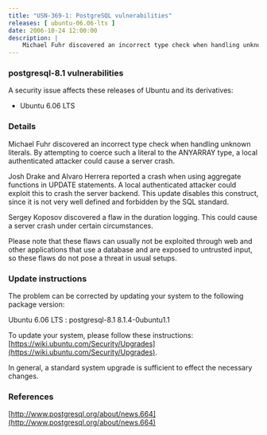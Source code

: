 ```yaml
---
title: "USN-369-1: PostgreSQL vulnerabilities"
releases: [ ubuntu-06.06-lts ]
date: 2006-10-24 12:00:00
description: |
    Michael Fuhr discovered an incorrect type check when handling unknown literals. By attempting to coerce such a literal to the ANYARRAY type, a local authenticated attacker could cause a server crash.
--- 
```

 
### postgresql-8.1 vulnerabilities

A security issue affects these releases of Ubuntu and its derivatives:

* Ubuntu 6.06 LTS

### Details

Michael Fuhr discovered an incorrect type check when handling unknown literals. By attempting to coerce such a literal to the ANYARRAY type, a local authenticated attacker could cause a server crash.

Josh Drake and Alvaro Herrera reported a crash when using aggregate functions in UPDATE statements. A local authenticated attacker could exploit this to crash the server backend. This update disables this construct, since it is not very well defined and forbidden by the SQL standard.

Sergey Koposov discovered a flaw in the duration logging. This could cause a server crash under certain circumstances.

Please note that these flaws can usually not be exploited through web and other applications that use a database and are exposed to untrusted input, so these flaws do not pose a threat in usual setups.

### Update instructions

The problem can be corrected by updating your system to the following package version:

Ubuntu 6.06 LTS
 : postgresql-8.1 <span>8.1.4-0ubuntu1.1</span>

To update your system, please follow these instructions: [https://wiki.ubuntu.com/Security/Upgrades](https://wiki.ubuntu.com/Security/Upgrades).

In general, a standard system upgrade is sufficient to effect the necessary changes.

### References

 [http://www.postgresql.org/about/news.664](http://www.postgresql.org/about/news.664)
 
